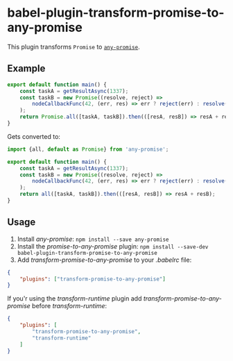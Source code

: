 # babel-plugin-transform-promise-to-any-promise

This plugin transforms `Promise` to [`any-promise`](https://www.npmjs.com/package/any-promise).

## Example
```javascript
export default function main() {
	const taskA = getResultAsync(1337);
	const taskB = new Promise((resolve, reject) =>
		nodeCallbackFunc(42, (err, res) => err ? reject(err) : resolve(res))
	);
	return Promise.all([taskA, taskB]).then(([resA, resB]) => resA + resB);
}
```
Gets converted to:
```javascript
import {all, default as Promise} from 'any-promise';

export default function main() {
	const taskA = getResultAsync(1337);
	const taskB = new Promise((resolve, reject) =>
		nodeCallbackFunc(42, (err, res) => err ? reject(err) : resolve(res))
	);
	return all([taskA, taskB]).then(([resA, resB]) => resA + resB);
}
```

## Usage

1. Install *any-promise*: `npm install --save any-promise`
2. Install the *promise-to-any-promise* plugin: `npm install --save-dev babel-plugin-transform-promise-to-any-promise`
3. Add *transform-promise-to-any-promise* to your *.babelrc* file:
```json
{
	"plugins": ["transform-promise-to-any-promise"]
}
```
If you'r using the *transform-runtime* plugin add *transform-promise-to-any-promise* before
*transform-runtime*:
```json
{
	"plugins": [
		"transform-promise-to-any-promise",
		"transform-runtime"
	]
}
```
